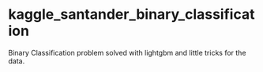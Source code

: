 # kaggle_santander_binary_classification
Binary Classification problem solved with lightgbm and little tricks for the data.
